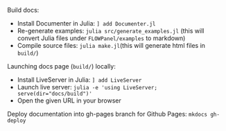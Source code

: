 Build docs:
* Install Documenter in Julia: `] add Documenter.jl`
* Re-generate examples: `julia src/generate_examples.jl` (this will convert
                        Julia files under `FLOWPanel/examples` to markdown)
* Compile source files: `julia make.jl`(this will generate html files in `build/`)

Launching docs page (`build/`) locally:
* Install LiveServer in Julia: `] add LiveServer`
* Launch live server: `julia -e 'using LiveServer; serve(dir="docs/build")'`
* Open the given URL in your browser

Deploy documentation into gh-pages branch for Github Pages: `mkdocs gh-deploy`
